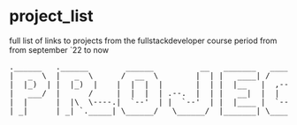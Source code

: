 # project_list


 full list of links to projects from the fullstackdeveloper course period from from september `22 to now

 <pre>
.______   .______        ______          __   _______   ______ .___________.    __       __       _______..___________.
|   _  \  |   _  \      /  __  \        |  | |   ____| /      ||           |   |  |     |  |     /       ||           |
|  |_)  | |  |_)  |    |  |  |  |       |  | |  |__   |  ,----'`---|  |----`   |  |     |  |    |   (----``---|  |----`
|   ___/  |      /     |  |  |  | .--.  |  | |   __|  |  |         |  |        |  |     |  |     \   \        |  |     
|  |      |  |\  \----.|  `--'  | |  `--'  | |  |____ |  `----.    |  |        |  `----.|  | .----)   |       |  |     
| _|      | _| `._____| \______/   \______/  |_______| \______|    |__|        |_______||__| |_______/        |__|     
                                                                                                                       

                                                                                                                                     </pre>
